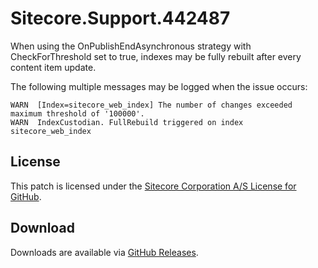 # Sitecore.Support.442487
When using the OnPublishEndAsynchronous strategy with CheckForThreshold set to true, indexes may be fully rebuilt after every content item update.

The following multiple messages may be logged when the issue occurs:
```
WARN  [Index=sitecore_web_index] The number of changes exceeded maximum threshold of '100000'.
WARN  IndexCustodian. FullRebuild triggered on index sitecore_web_index
```

## License  
This patch is licensed under the [Sitecore Corporation A/S License for GitHub](https://github.com/sitecoresupport/Sitecore.Support.442487/blob/master/LICENSE).  

## Download  
Downloads are available via [GitHub Releases](https://github.com/sitecoresupport/Sitecore.Support.442487/releases).  

